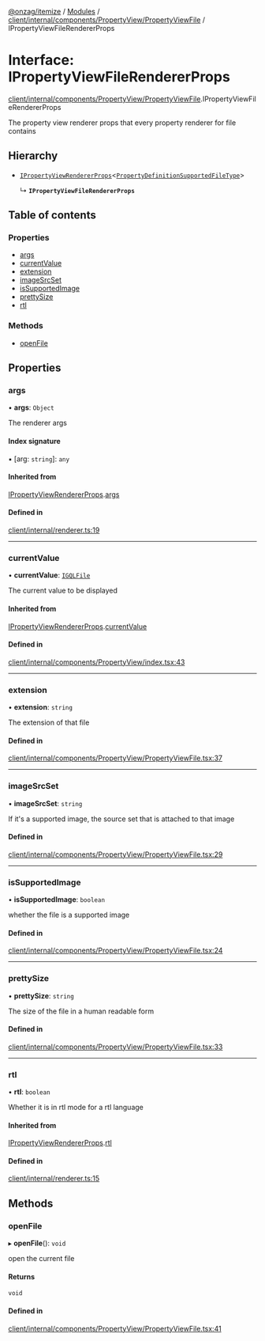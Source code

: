 [@onzag/itemize](../README.md) / [Modules](../modules.md) / [client/internal/components/PropertyView/PropertyViewFile](../modules/client_internal_components_PropertyView_PropertyViewFile.md) / IPropertyViewFileRendererProps

# Interface: IPropertyViewFileRendererProps

[client/internal/components/PropertyView/PropertyViewFile](../modules/client_internal_components_PropertyView_PropertyViewFile.md).IPropertyViewFileRendererProps

The property view renderer props that every property renderer
for file contains

## Hierarchy

- [`IPropertyViewRendererProps`](client_internal_components_PropertyView.IPropertyViewRendererProps.md)<[`PropertyDefinitionSupportedFileType`](../modules/base_Root_Module_ItemDefinition_PropertyDefinition_types_file.md#propertydefinitionsupportedfiletype)\>

  ↳ **`IPropertyViewFileRendererProps`**

## Table of contents

### Properties

- [args](client_internal_components_PropertyView_PropertyViewFile.IPropertyViewFileRendererProps.md#args)
- [currentValue](client_internal_components_PropertyView_PropertyViewFile.IPropertyViewFileRendererProps.md#currentvalue)
- [extension](client_internal_components_PropertyView_PropertyViewFile.IPropertyViewFileRendererProps.md#extension)
- [imageSrcSet](client_internal_components_PropertyView_PropertyViewFile.IPropertyViewFileRendererProps.md#imagesrcset)
- [isSupportedImage](client_internal_components_PropertyView_PropertyViewFile.IPropertyViewFileRendererProps.md#issupportedimage)
- [prettySize](client_internal_components_PropertyView_PropertyViewFile.IPropertyViewFileRendererProps.md#prettysize)
- [rtl](client_internal_components_PropertyView_PropertyViewFile.IPropertyViewFileRendererProps.md#rtl)

### Methods

- [openFile](client_internal_components_PropertyView_PropertyViewFile.IPropertyViewFileRendererProps.md#openfile)

## Properties

### args

• **args**: `Object`

The renderer args

#### Index signature

▪ [arg: `string`]: `any`

#### Inherited from

[IPropertyViewRendererProps](client_internal_components_PropertyView.IPropertyViewRendererProps.md).[args](client_internal_components_PropertyView.IPropertyViewRendererProps.md#args)

#### Defined in

[client/internal/renderer.ts:19](https://github.com/onzag/itemize/blob/f2f29986/client/internal/renderer.ts#L19)

___

### currentValue

• **currentValue**: [`IGQLFile`](gql_querier.IGQLFile.md)

The current value to be displayed

#### Inherited from

[IPropertyViewRendererProps](client_internal_components_PropertyView.IPropertyViewRendererProps.md).[currentValue](client_internal_components_PropertyView.IPropertyViewRendererProps.md#currentvalue)

#### Defined in

[client/internal/components/PropertyView/index.tsx:43](https://github.com/onzag/itemize/blob/f2f29986/client/internal/components/PropertyView/index.tsx#L43)

___

### extension

• **extension**: `string`

The extension of that file

#### Defined in

[client/internal/components/PropertyView/PropertyViewFile.tsx:37](https://github.com/onzag/itemize/blob/f2f29986/client/internal/components/PropertyView/PropertyViewFile.tsx#L37)

___

### imageSrcSet

• **imageSrcSet**: `string`

If it's a supported image, the source set
that is attached to that image

#### Defined in

[client/internal/components/PropertyView/PropertyViewFile.tsx:29](https://github.com/onzag/itemize/blob/f2f29986/client/internal/components/PropertyView/PropertyViewFile.tsx#L29)

___

### isSupportedImage

• **isSupportedImage**: `boolean`

whether the file is a supported image

#### Defined in

[client/internal/components/PropertyView/PropertyViewFile.tsx:24](https://github.com/onzag/itemize/blob/f2f29986/client/internal/components/PropertyView/PropertyViewFile.tsx#L24)

___

### prettySize

• **prettySize**: `string`

The size of the file in a human readable form

#### Defined in

[client/internal/components/PropertyView/PropertyViewFile.tsx:33](https://github.com/onzag/itemize/blob/f2f29986/client/internal/components/PropertyView/PropertyViewFile.tsx#L33)

___

### rtl

• **rtl**: `boolean`

Whether it is in rtl mode for a rtl language

#### Inherited from

[IPropertyViewRendererProps](client_internal_components_PropertyView.IPropertyViewRendererProps.md).[rtl](client_internal_components_PropertyView.IPropertyViewRendererProps.md#rtl)

#### Defined in

[client/internal/renderer.ts:15](https://github.com/onzag/itemize/blob/f2f29986/client/internal/renderer.ts#L15)

## Methods

### openFile

▸ **openFile**(): `void`

open the current file

#### Returns

`void`

#### Defined in

[client/internal/components/PropertyView/PropertyViewFile.tsx:41](https://github.com/onzag/itemize/blob/f2f29986/client/internal/components/PropertyView/PropertyViewFile.tsx#L41)
